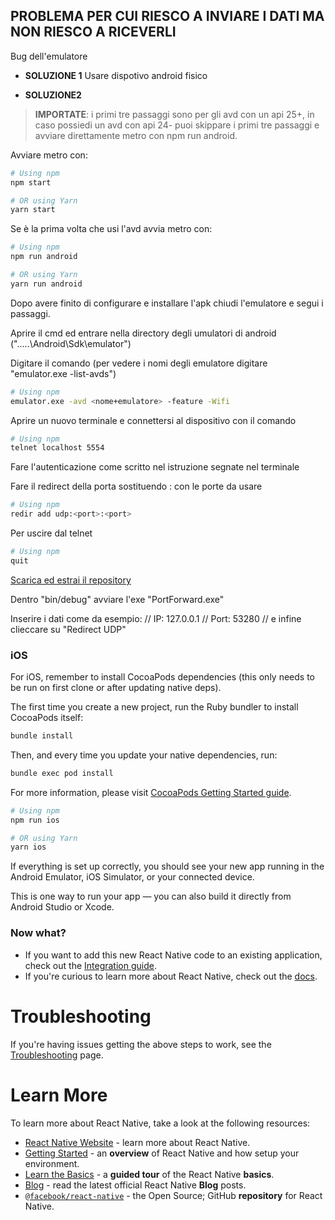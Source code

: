 ##  PROBLEMA PER CUI RIESCO A INVIARE I DATI MA NON RIESCO A RICEVERLI
Bug dell'emulatore

- **SOLUZIONE 1**
Usare dispotivo android fisico

- **SOLUZIONE2**
> **IMPORTATE**: i primi tre passaggi sono per gli avd con un api 25+, in caso possiedi un avd con api 24- puoi skippare i primi tre passaggi e avviare direttamente metro con npm run android.

Avviare metro con:

```sh
# Using npm
npm start 

# OR using Yarn
yarn start
```
Se è la prima volta che usi l'avd avvia metro con: 

```sh
# Using npm
npm run android 

# OR using Yarn
yarn run android
```

Dopo avere finito di configurare e installare l'apk chiudi l'emulatore e segui i passaggi.

Aprire il cmd ed entrare nella directory degli umulatori di android (".....\Android\Sdk\emulator")

Digitare il comando (per vedere i nomi degli emulatore digitare "emulator.exe -list-avds")

```sh
# Using npm
emulator.exe -avd <nome+emulatore> -feature -Wifi
```
Aprire un nuovo terminale e connettersi al dispositivo con il comando

```sh
# Using npm
telnet localhost 5554
```
Fare l'autenticazione come scritto nel istruzione segnate nel terminale

Fare il redirect della porta sostituendo <port>:<port> con le porte da usare

```sh
# Using npm
redir add udp:<port>:<port>
```

Per uscire dal telnet

```sh
# Using npm
quit
```

[Scarica ed estrai il repository](https://github.com/danidis91/Port-forward-UDP)

Dentro "bin/debug" avviare l'exe "PortForward.exe"

Inserire i dati come da esempio:
//    IP: 127.0.0.1
//    Port: 53280
//    e infine clieccare su "Redirect UDP"


### iOS

For iOS, remember to install CocoaPods dependencies (this only needs to be run on first clone or after updating native deps).

The first time you create a new project, run the Ruby bundler to install CocoaPods itself:

```sh
bundle install
```

Then, and every time you update your native dependencies, run:

```sh
bundle exec pod install
```

For more information, please visit [CocoaPods Getting Started guide](https://guides.cocoapods.org/using/getting-started.html).

```sh
# Using npm
npm run ios

# OR using Yarn
yarn ios
```

If everything is set up correctly, you should see your new app running in the Android Emulator, iOS Simulator, or your connected device.

This is one way to run your app — you can also build it directly from Android Studio or Xcode.

### Now what?

- If you want to add this new React Native code to an existing application, check out the [Integration guide](https://reactnative.dev/docs/integration-with-existing-apps).
- If you're curious to learn more about React Native, check out the [docs](https://reactnative.dev/docs/getting-started).

# Troubleshooting

If you're having issues getting the above steps to work, see the [Troubleshooting](https://reactnative.dev/docs/troubleshooting) page.

# Learn More

To learn more about React Native, take a look at the following resources:

- [React Native Website](https://reactnative.dev) - learn more about React Native.
- [Getting Started](https://reactnative.dev/docs/environment-setup) - an **overview** of React Native and how setup your environment.
- [Learn the Basics](https://reactnative.dev/docs/getting-started) - a **guided tour** of the React Native **basics**.
- [Blog](https://reactnative.dev/blog) - read the latest official React Native **Blog** posts.
- [`@facebook/react-native`](https://github.com/facebook/react-native) - the Open Source; GitHub **repository** for React Native.
